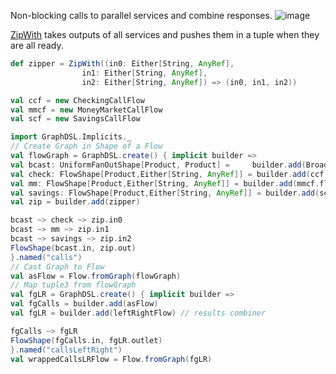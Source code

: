 Non-blocking calls to parallel services and combine responses.
![image](https://github.com/garyaiki/dendrites/blob/master/docs/png/ParallelHttpFlow.png?raw=true)

[ZipWith](http://doc.akka.io/docs/akka/2.4/scala/stream/stages-overview.html#zipWithN) takes outputs of all services and pushes them in a tuple when they are all ready.

```scala
def zipper = ZipWith((in0: Either[String, AnyRef],
                in1: Either[String, AnyRef],
                in2: Either[String, AnyRef]) => (in0, in1, in2))

val ccf = new CheckingCallFlow
val mmcf = new MoneyMarketCallFlow
val scf = new SavingsCallFlow

import GraphDSL.Implicits._
// Create Graph in Shape of a Flow
val flowGraph = GraphDSL.create() { implicit builder =>
val bcast: UniformFanOutShape[Product, Product] =     builder.add(Broadcast[Product](3))
val check: FlowShape[Product,Either[String, AnyRef]] = builder.add(ccf.flow)
val mm: FlowShape[Product,Either[String, AnyRef]] = builder.add(mmcf.flow)
val savings: FlowShape[Product,Either[String, AnyRef]] = builder.add(scf.flow)
val zip = builder.add(zipper)

bcast ~> check ~> zip.in0
bcast ~> mm ~> zip.in1
bcast ~> savings ~> zip.in2
FlowShape(bcast.in, zip.out)
}.named("calls")
// Cast Graph to Flow
val asFlow = Flow.fromGraph(flowGraph)
// Map tuple3 from flowGraph
val fgLR = GraphDSL.create() { implicit builder =>
val fgCalls = builder.add(asFlow)
val fgLR = builder.add(leftRightFlow) // results combiner

fgCalls ~> fgLR
FlowShape(fgCalls.in, fgLR.outlet)
}.named("callsLeftRight")
val wrappedCallsLRFlow = Flow.fromGraph(fgLR)
```